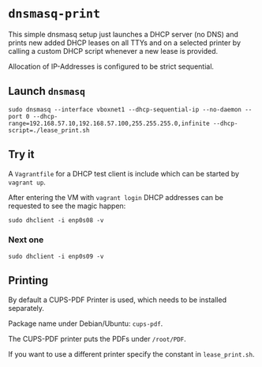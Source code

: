 # `dnsmasq-print`
This simple dnsmasq setup just launches a DHCP server (no DNS) and prints new added DHCP leases on all TTYs and on a selected printer by calling a custom DHCP script whenever a new lease is provided.

Allocation of IP-Addresses is configured to be strict sequential.

## Launch `dnsmasq`


`sudo dnsmasq --interface vboxnet1 --dhcp-sequential-ip --no-daemon --port 0 --dhcp-range=192.168.57.10,192.168.57.100,255.255.255.0,infinite --dhcp-script=./lease_print.sh`


## Try it
A `Vagrantfile` for a DHCP test client is include which can be started by `vagrant up`.

After entering the VM with `vagrant login` DHCP addresses can be requested to see the magic happen:

```
sudo dhclient -i enp0s08 -v
```

### Next one

```
sudo dhclient -i enp0s09 -v
```

## Printing

By default a CUPS-PDF Printer is used, which needs to be installed separately.

Package name under Debian/Ubuntu: `cups-pdf`.

The CUPS-PDF printer puts the PDFs under `/root/PDF`.

If you want to use a different printer specify the constant in `lease_print.sh`.
